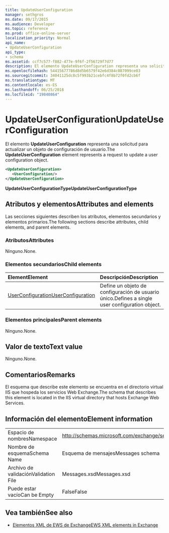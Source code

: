 ```yaml
---
title: UpdateUserConfiguration
manager: sethgros
ms.date: 09/17/2015
ms.audience: Developer
ms.topic: reference
ms.prod: office-online-server
localization_priority: Normal
api_name:
- UpdateUserConfiguration
api_type:
- schema
ms.assetid: ccf7c577-f882-477e-9f6f-2f56729f7d77
description: El elemento UpdateUserConfiguration representa una solicitud para actualizar un objeto de configuración de usuario.
ms.openlocfilehash: 54415677786d8d5b6579f42e6d384c087099ce03
ms.sourcegitcommit: 34041125dc8c5f993b21cebfc4f8b72f0fd2cb6f
ms.translationtype: MT
ms.contentlocale: es-ES
ms.lasthandoff: 06/25/2018
ms.locfileid: "19840864"
---
```

# <a name="updateuserconfiguration"></a><span data-ttu-id="355d4-103">UpdateUserConfiguration</span><span class="sxs-lookup"><span data-stu-id="355d4-103">UpdateUserConfiguration</span></span>

<span data-ttu-id="355d4-104">El elemento **UpdateUserConfiguration** representa una solicitud para actualizar un objeto de configuración de usuario.</span><span class="sxs-lookup"><span data-stu-id="355d4-104">The **UpdateUserConfiguration** element represents a request to update a user configuration object.</span></span> 
  
```XML
<UpdateUserConfiguration>
   <UserConfiguration/>
</UpdateUserConfiguration>
```

 <span data-ttu-id="355d4-105">**UpdateUserConfigurationType**</span><span class="sxs-lookup"><span data-stu-id="355d4-105">**UpdateUserConfigurationType**</span></span>
## <a name="attributes-and-elements"></a><span data-ttu-id="355d4-106">Atributos y elementos</span><span class="sxs-lookup"><span data-stu-id="355d4-106">Attributes and elements</span></span>

<span data-ttu-id="355d4-107">Las secciones siguientes describen los atributos, elementos secundarios y elementos primarios.</span><span class="sxs-lookup"><span data-stu-id="355d4-107">The following sections describe attributes, child elements, and parent elements.</span></span>
  
### <a name="attributes"></a><span data-ttu-id="355d4-108">Atributos</span><span class="sxs-lookup"><span data-stu-id="355d4-108">Attributes</span></span>

<span data-ttu-id="355d4-109">Ninguno.</span><span class="sxs-lookup"><span data-stu-id="355d4-109">None.</span></span>
  
### <a name="child-elements"></a><span data-ttu-id="355d4-110">Elementos secundarios</span><span class="sxs-lookup"><span data-stu-id="355d4-110">Child elements</span></span>

|<span data-ttu-id="355d4-111">**Element**</span><span class="sxs-lookup"><span data-stu-id="355d4-111">**Element**</span></span>|<span data-ttu-id="355d4-112">**Descripción**</span><span class="sxs-lookup"><span data-stu-id="355d4-112">**Description**</span></span>|
|:-----|:-----|
|[<span data-ttu-id="355d4-113">UserConfiguration</span><span class="sxs-lookup"><span data-stu-id="355d4-113">UserConfiguration</span></span>](userconfiguration.md) <br/> |<span data-ttu-id="355d4-114">Define un objeto de configuración de usuario único.</span><span class="sxs-lookup"><span data-stu-id="355d4-114">Defines a single user configuration object.</span></span>  <br/> |
   
### <a name="parent-elements"></a><span data-ttu-id="355d4-115">Elementos principales</span><span class="sxs-lookup"><span data-stu-id="355d4-115">Parent elements</span></span>

<span data-ttu-id="355d4-116">Ninguno.</span><span class="sxs-lookup"><span data-stu-id="355d4-116">None.</span></span>
  
## <a name="text-value"></a><span data-ttu-id="355d4-117">Valor de texto</span><span class="sxs-lookup"><span data-stu-id="355d4-117">Text value</span></span>

<span data-ttu-id="355d4-118">Ninguno.</span><span class="sxs-lookup"><span data-stu-id="355d4-118">None.</span></span>
  
## <a name="remarks"></a><span data-ttu-id="355d4-119">Comentarios</span><span class="sxs-lookup"><span data-stu-id="355d4-119">Remarks</span></span>

<span data-ttu-id="355d4-120">El esquema que describe este elemento se encuentra en el directorio virtual IIS que hospeda los servicios Web Exchange.</span><span class="sxs-lookup"><span data-stu-id="355d4-120">The schema that describes this element is located in the IIS virtual directory that hosts Exchange Web Services.</span></span>
  
## <a name="element-information"></a><span data-ttu-id="355d4-121">Información del elemento</span><span class="sxs-lookup"><span data-stu-id="355d4-121">Element information</span></span>

|||
|:-----|:-----|
|<span data-ttu-id="355d4-122">Espacio de nombres</span><span class="sxs-lookup"><span data-stu-id="355d4-122">Namespace</span></span>  <br/> |http://schemas.microsoft.com/exchange/services/2006/messages  <br/> |
|<span data-ttu-id="355d4-123">Nombre de esquema</span><span class="sxs-lookup"><span data-stu-id="355d4-123">Schema Name</span></span>  <br/> |<span data-ttu-id="355d4-124">Esquema de mensajes</span><span class="sxs-lookup"><span data-stu-id="355d4-124">Messages schema</span></span>  <br/> |
|<span data-ttu-id="355d4-125">Archivo de validación</span><span class="sxs-lookup"><span data-stu-id="355d4-125">Validation File</span></span>  <br/> |<span data-ttu-id="355d4-126">Messages.xsd</span><span class="sxs-lookup"><span data-stu-id="355d4-126">Messages.xsd</span></span>  <br/> |
|<span data-ttu-id="355d4-127">Puede estar vacío</span><span class="sxs-lookup"><span data-stu-id="355d4-127">Can be Empty</span></span>  <br/> |<span data-ttu-id="355d4-128">False</span><span class="sxs-lookup"><span data-stu-id="355d4-128">False</span></span>  <br/> |
   
## <a name="see-also"></a><span data-ttu-id="355d4-129">Vea también</span><span class="sxs-lookup"><span data-stu-id="355d4-129">See also</span></span>



- [<span data-ttu-id="355d4-130">Elementos XML de EWS de Exchange</span><span class="sxs-lookup"><span data-stu-id="355d4-130">EWS XML elements in Exchange</span></span>](ews-xml-elements-in-exchange.md)

